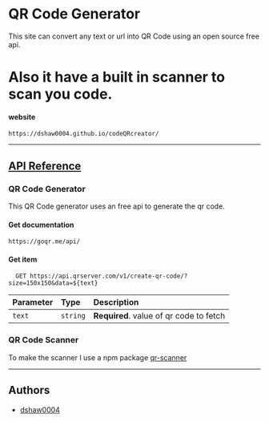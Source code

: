 # QR Code Generator

This site can convert any text or url into QR Code using an open source free api.

# Also it have a built in scanner to scan you code.

#### website

```
https://dshaw0004.github.io/codeQRcreator/
```

---

## <u>API Reference</u>

### **QR Code Generator**

This QR Code generator uses an free api to generate the qr code.

#### Get documentation

```http
https://goqr.me/api/
```

#### Get item

```http
  GET https://api.qrserver.com/v1/create-qr-code/?size=150x150&data=${text}
```

| Parameter | Type     | Description                             |
| :-------- | :------- | :-------------------------------------- |
| `text`    | `string` | **Required**. value of qr code to fetch |

### **QR Code Scanner**

To make the scanner I use a npm package [qr-scanner](https://www.npmjs.com/package/qr-scanner?activeTab=readme)

---

## Authors

- [dshaw0004](https://github.com/dshaw0004)
